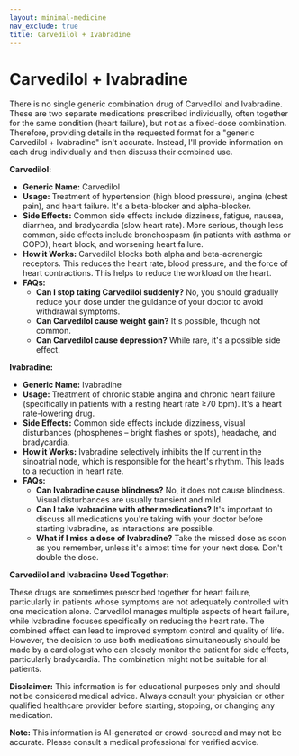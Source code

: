 ```yaml
---
layout: minimal-medicine
nav_exclude: true
title: Carvedilol + Ivabradine
---
```


# Carvedilol + Ivabradine

There is no single generic combination drug of Carvedilol and Ivabradine.  These are two separate medications prescribed individually, often together for the same condition (heart failure), but not as a fixed-dose combination.  Therefore, providing details in the requested format for a "generic Carvedilol + Ivabradine" isn't accurate.  Instead, I'll provide information on each drug individually and then discuss their combined use.


**Carvedilol:**

* **Generic Name:** Carvedilol
* **Usage:** Treatment of hypertension (high blood pressure), angina (chest pain), and heart failure.  It's a beta-blocker and alpha-blocker.
* **Side Effects:** Common side effects include dizziness, fatigue, nausea, diarrhea, and bradycardia (slow heart rate).  More serious, though less common, side effects include bronchospasm (in patients with asthma or COPD), heart block, and worsening heart failure.
* **How it Works:** Carvedilol blocks both alpha and beta-adrenergic receptors. This reduces the heart rate, blood pressure, and the force of heart contractions.  This helps to reduce the workload on the heart.
* **FAQs:**
    * **Can I stop taking Carvedilol suddenly?** No, you should gradually reduce your dose under the guidance of your doctor to avoid withdrawal symptoms.
    * **Can Carvedilol cause weight gain?**  It's possible, though not common.
    * **Can Carvedilol cause depression?**  While rare, it's a possible side effect.


**Ivabradine:**

* **Generic Name:** Ivabradine
* **Usage:** Treatment of chronic stable angina and chronic heart failure (specifically in patients with a resting heart rate ≥70 bpm). It's a heart rate-lowering drug.
* **Side Effects:** Common side effects include dizziness, visual disturbances (phosphenes – bright flashes or spots), headache, and bradycardia.
* **How it Works:** Ivabradine selectively inhibits the If current in the sinoatrial node, which is responsible for the heart's rhythm. This leads to a reduction in heart rate.
* **FAQs:**
    * **Can Ivabradine cause blindness?**  No, it does not cause blindness.  Visual disturbances are usually transient and mild.
    * **Can I take Ivabradine with other medications?**  It's important to discuss all medications you're taking with your doctor before starting Ivabradine, as interactions are possible.
    * **What if I miss a dose of Ivabradine?** Take the missed dose as soon as you remember, unless it's almost time for your next dose.  Don't double the dose.


**Carvedilol and Ivabradine Used Together:**

These drugs are sometimes prescribed together for heart failure, particularly in patients whose symptoms are not adequately controlled with one medication alone.  Carvedilol manages multiple aspects of heart failure, while Ivabradine focuses specifically on reducing the heart rate.  The combined effect can lead to improved symptom control and quality of life.  However, the decision to use both medications simultaneously should be made by a cardiologist who can closely monitor the patient for side effects, particularly bradycardia.  The combination might not be suitable for all patients.


**Disclaimer:** This information is for educational purposes only and should not be considered medical advice.  Always consult your physician or other qualified healthcare provider before starting, stopping, or changing any medication.


**Note:** This information is AI-generated or crowd-sourced and may not be accurate. Please consult a medical professional for verified advice.